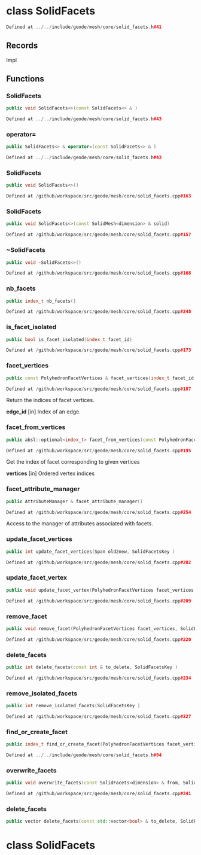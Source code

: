 # class SolidFacets

```cpp
Defined at ../../include/geode/mesh/core/solid_facets.h#41
```

## Records

Impl



## Functions

### SolidFacets

```cpp
public void SolidFacets<>(const SolidFacets<> & )
```

```cpp
Defined at ../../include/geode/mesh/core/solid_facets.h#43
```

### operator=

```cpp
public SolidFacets<> & operator=(const SolidFacets<> & )
```

```cpp
Defined at ../../include/geode/mesh/core/solid_facets.h#43
```

### SolidFacets

```cpp
public void SolidFacets<>()
```

```cpp
Defined at /github/workspace/src/geode/mesh/core/solid_facets.cpp#163
```

### SolidFacets

```cpp
public void SolidFacets<>(const SolidMesh<dimension> & solid)
```

```cpp
Defined at /github/workspace/src/geode/mesh/core/solid_facets.cpp#157
```

### ~SolidFacets

```cpp
public void ~SolidFacets<>()
```

```cpp
Defined at /github/workspace/src/geode/mesh/core/solid_facets.cpp#168
```

### nb_facets

```cpp
public index_t nb_facets()
```

```cpp
Defined at /github/workspace/src/geode/mesh/core/solid_facets.cpp#248
```

### is_facet_isolated

```cpp
public bool is_facet_isolated(index_t facet_id)
```

```cpp
Defined at /github/workspace/src/geode/mesh/core/solid_facets.cpp#173
```

### facet_vertices

```cpp
public const PolyhedronFacetVertices & facet_vertices(index_t facet_id)
```

```cpp
Defined at /github/workspace/src/geode/mesh/core/solid_facets.cpp#187
```

 Return the indices of facet vertices.

**edge_id** [in] Index of an edge.

### facet_from_vertices

```cpp
public absl::optional<index_t> facet_from_vertices(const PolyhedronFacetVertices & vertices)
```

```cpp
Defined at /github/workspace/src/geode/mesh/core/solid_facets.cpp#195
```

 Get the index of facet corresponding to given vertices

**vertices** [in] Ordered vertex indices

### facet_attribute_manager

```cpp
public AttributeManager & facet_attribute_manager()
```

```cpp
Defined at /github/workspace/src/geode/mesh/core/solid_facets.cpp#254
```

 Access to the manager of attributes associated with facets.

### update_facet_vertices

```cpp
public int update_facet_vertices(Span old2new, SolidFacetsKey )
```

```cpp
Defined at /github/workspace/src/geode/mesh/core/solid_facets.cpp#202
```

### update_facet_vertex

```cpp
public void update_facet_vertex(PolyhedronFacetVertices facet_vertices, index_t facet_vertex_id, index_t new_vertex_id, SolidFacetsKey )
```

```cpp
Defined at /github/workspace/src/geode/mesh/core/solid_facets.cpp#209
```

### remove_facet

```cpp
public void remove_facet(PolyhedronFacetVertices facet_vertices, SolidFacetsKey )
```

```cpp
Defined at /github/workspace/src/geode/mesh/core/solid_facets.cpp#220
```

### delete_facets

```cpp
public int delete_facets(const int & to_delete, SolidFacetsKey )
```

```cpp
Defined at /github/workspace/src/geode/mesh/core/solid_facets.cpp#234
```

### remove_isolated_facets

```cpp
public int remove_isolated_facets(SolidFacetsKey )
```

```cpp
Defined at /github/workspace/src/geode/mesh/core/solid_facets.cpp#227
```

### find_or_create_facet

```cpp
public index_t find_or_create_facet(PolyhedronFacetVertices facet_vertices, SolidFacetsKey )
```

```cpp
Defined at ../../include/geode/mesh/core/solid_facets.h#94
```

### overwrite_facets

```cpp
public void overwrite_facets(const SolidFacets<dimension> & from, SolidFacetsKey )
```

```cpp
Defined at /github/workspace/src/geode/mesh/core/solid_facets.cpp#241
```

### delete_facets

```cpp
public vector delete_facets(const std::vector<bool> & to_delete, SolidFacetsKey )
```



# class SolidFacets


